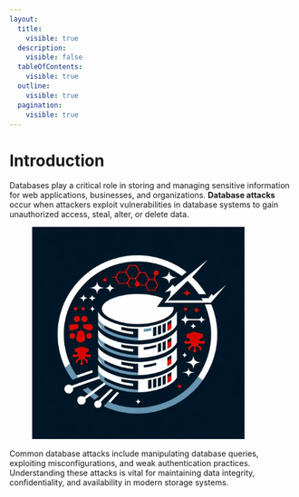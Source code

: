 ```yaml
---
layout:
  title:
    visible: true
  description:
    visible: false
  tableOfContents:
    visible: true
  outline:
    visible: true
  pagination:
    visible: true
---
```


# Introduction

Databases play a critical role in storing and managing sensitive information for web applications, businesses, and organizations. **Database attacks** occur when attackers exploit vulnerabilities in database systems to gain unauthorized access, steal, alter, or delete data.&#x20;

<figure><img src="../.gitbook/assets/image (271) (1).png" alt="" width="375"><figcaption></figcaption></figure>

Common database attacks include manipulating database queries, exploiting misconfigurations, and weak authentication practices. Understanding these attacks is vital for maintaining data integrity, confidentiality, and availability in modern storage systems.
